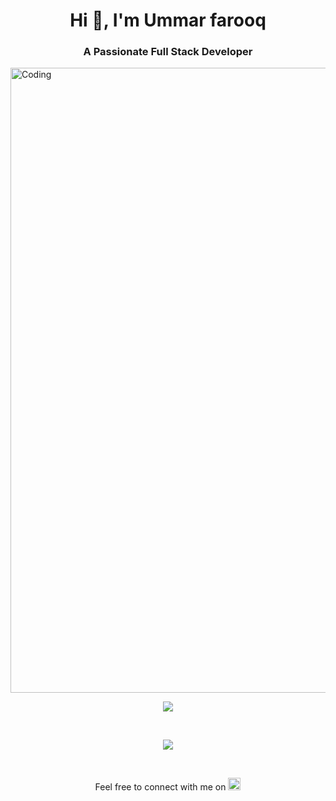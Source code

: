 
<h1 align="center">Hi 👋, I'm Ummar farooq</h1>
<h3 align="center">A Passionate Full Stack Developer</h3>

<img align="center" alt="Coding" width="1000" src="https://mir-s3-cdn-cf.behance.net/project_modules/1400_opt_1/22b22287602523.5dbd29081561d.gif">


<br>

<p align="center">
  <a href="https://skillicons.dev">
   <img src="https://skillicons.dev/icons?i=javascript,typescript,nodejs,react,python,expressjs,mongodb,redis,postgresql,prisma,postman,docker,redux,nextjs,tailwind,firebase,nestjs,rabbitmq,nginx,mui,linux,remix,graphql,supabase" />
  </a>
</p>

<br>

<p align="center">
  <img src="https://github-readme-stats.vercel.app/api/top-langs/?username=farooqpk&layout=compact" />
</p>
<br>
<p align="center">
  Feel free to connect with me on 
  <a href="https://www.linkedin.com/in/ummar-farooq-70865a220/">
    <img src="https://img.shields.io/badge/-LinkedIn-blue?style=social&logo=linkedin" alt="LinkedIn" height="20">
  </a>
</p>
